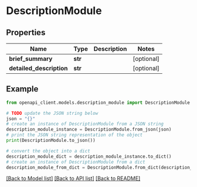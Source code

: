 # DescriptionModule


## Properties

Name | Type | Description | Notes
------------ | ------------- | ------------- | -------------
**brief_summary** | **str** |  | [optional] 
**detailed_description** | **str** |  | [optional] 

## Example

```python
from openapi_client.models.description_module import DescriptionModule

# TODO update the JSON string below
json = "{}"
# create an instance of DescriptionModule from a JSON string
description_module_instance = DescriptionModule.from_json(json)
# print the JSON string representation of the object
print(DescriptionModule.to_json())

# convert the object into a dict
description_module_dict = description_module_instance.to_dict()
# create an instance of DescriptionModule from a dict
description_module_from_dict = DescriptionModule.from_dict(description_module_dict)
```
[[Back to Model list]](../README.md#documentation-for-models) [[Back to API list]](../README.md#documentation-for-api-endpoints) [[Back to README]](../README.md)


